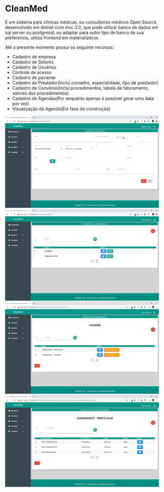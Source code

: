 # CleanMed
É um sistema para clínicas médicas, ou consultórios médicos Open Source, desenvolvido em dotnet core mvc 3.0, que pode utilizar banco de dados em sql server ou postgresql,
ou adaptar para outro tipo de banco de sua preferencia, utiliza frontend em materializecss.

Até o presente momento possui os seguinte recursos:
<ul>
  <li>Cadastro de empresa</li>
  <li>Cadastro de Setores</li>
  <li>Cadastro de Usuários</li>
  <li>Controle de acesso</li>
  <li>Cadastro de paciente</li>
  <li>Cadastro de Prestador(Inclui conselho, especialidade, tipo de prestador)</li>
  <li>Cadastro de Convênio(Inclui procedimentos, tabela de faturamento, valores dos procedimentos)</li>
  <li>Cadastro de Agendas(Por enquanto apenas é possivel gerar uma data por vez)</li>
  <li>Visualização da Agenda(Em fase de construção)</li>
  
</ul>

!["Tela Cadastro de Paciente"](https://github.com/felipeab10/CleanMedv1/blob/master/IMG/cadpaciente.jpg "Tela Cadastro de Paciente")
!["Tela Cadastro de Paciente"](https://github.com/felipeab10/CleanMedv1/blob/master/IMG/cadconvenios.jpg "Tela Cadastro de Convênios")
!["Tela Cadastro de Paciente"](https://github.com/felipeab10/CleanMedv1/blob/master/IMG/tabeladefaturamento.jpg "Tela Cadastro de Tabela de faturamento")
!["Tela Cadastro de Paciente"](https://github.com/felipeab10/CleanMedv1/blob/master/IMG/valoresdosprocedimentos.jpg "Valores dos procedimentos")
